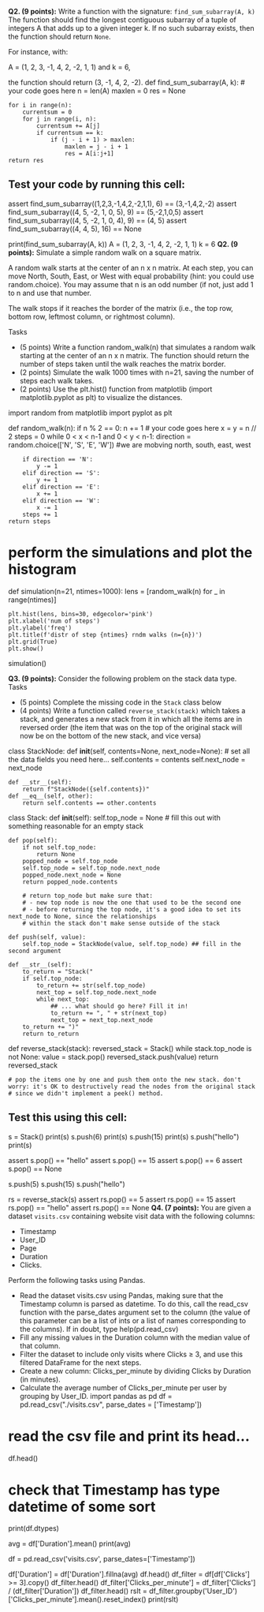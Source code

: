 


**Q2. (9 points):** Write a function with the signature: `find_sum_subarray(A, k)`
The function should find the longest contiguous subarray of a tuple of integers A that adds up to a given integer k.
If no such subarray exists, then the function should return `None`.

For instance, with:

A = (1, 2, 3, -1, 4, 2, -2, 1, 1) and k = 6,

the function should return (3, -1, 4, 2, -2).
def find_sum_subarray(A, k):
    # your code goes here
    n = len(A)
    maxlen = 0
    res = None

    for i in range(n):
        currentsum = 0
        for j in range(i, n):
            currentsum += A[j]
            if currentsum == k:
                if (j - i + 1) > maxlen:
                    maxlen = j - i + 1
                    res = A[i:j+1]
    return res
## Test your code by running this cell:
assert find_sum_subarray((1,2,3,-1,4,2,-2,1,1), 6) == (3,-1,4,2,-2)
assert find_sum_subarray((4, 5, -2, 1, 0, 5), 9) == (5,-2,1,0,5)
assert find_sum_subarray((4, 5, -2, 1, 0, 4), 9) == (4, 5)
assert find_sum_subarray((4, 4, 5), 16) == None

print(find_sum_subarray(A, k))
A = (1, 2, 3, -1, 4, 2, -2, 1, 1)
k = 6
**Q2. (9 points):** Simulate a simple random walk on a square matrix.

A random walk starts at the center of an n x n matrix. At each step, you can move North, South, East, or West with equal probability (hint: you could use random.choice). You may assume that n is an odd number (if not, just add 1 to n and use that number.

The walk stops if it reaches the border of the matrix (i.e., the top row, bottom row, leftmost column, or rightmost column).

Tasks
- (5 points) Write a function random_walk(n) that simulates a random walk starting at the center of an n x n matrix. The function should return the number of steps taken until the walk reaches the matrix border.
- (2 points) Simulate the walk 1000 times with n=21, saving the number of steps each walk takes.
- (2 points) Use the plt.hist() function from matplotlib (import matplotlib.pyplot as plt) to visualize the distances.

import random
from matplotlib import pyplot as plt

def random_walk(n):
    if n % 2 == 0:
        n += 1
        # your code goes here
    x = y = n // 2
    steps = 0
    while 0 < x < n-1 and 0 < y < n-1:
        direction = random.choice(['N', 'S', 'E', 'W']) #we are mobving north, south, east, west

        if direction == 'N':
            y -= 1
        elif direction == 'S':
            y += 1
        elif direction == 'E':
            x += 1
        elif direction == 'W':
            x -= 1       
        steps += 1
    return steps
# perform the simulations and plot the histogram
def simulation(n=21, ntimes=1000):
    lens = [random_walk(n) for _ in range(ntimes)]
    
    plt.hist(lens, bins=30, edgecolor='pink')
    plt.xlabel('num of steps')
    plt.ylabel('freq')
    plt.title(f'distr of step {ntimes} rndm walks (n={n})')
    plt.grid(True)
    plt.show()
simulation()


**Q3. (9 points):** Consider the following problem on the stack data type.
Tasks
- (5 points) Complete the missing code in the `Stack` class below
- (4 points) Write a function called `reverse_stack(stack)` which takes a stack, and generates a new stack from it in which all the items are in reversed order (the item that was on the top of the original stack will now be on the bottom of the new stack, and vice versa)

class StackNode:
    def __init__(self, contents=None, next_node=None):
        # set all the data fields you need here...
        self.contents = contents
        self.next_node = next_node    
        
    def __str__(self):
        return f"StackNode({self.contents})"
    def __eq__(self, other):
        return self.contents == other.contents
    
class Stack:
    def __init__(self):
        self.top_node = None
        # fill this out with something reasonable for an empty stack

    def pop(self):
        if not self.top_node:
            return None
        popped_node = self.top_node
        self.top_node = self.top_node.next_node
        popped_node.next_node = None
        return popped_node.contents
        
        # return top_node but make sure that:
        # - new top node is now the one that used to be the second one
        # - before returning the top node, it's a good idea to set its next_node to None, since the relationships
        # within the stack don't make sense outside of the stack
    
    def push(self, value):
        self.top_node = StackNode(value, self.top_node) ## fill in the second argument

    def __str__(self):
        to_return = "Stack("
        if self.top_node:
            to_return += str(self.top_node)
            next_top = self.top_node.next_node
            while next_top:
                ## ... what should go here? Fill it in!
                to_return += ", " + str(next_top)
                next_top = next_top.next_node
        to_return += ")"
        return to_return

def reverse_stack(stack):
    reversed_stack = Stack()
    while stack.top_node is not None:
        value = stack.pop()
        reversed_stack.push(value)
    return reversed_stack
        
        
    # pop the items one by one and push them onto the new stack. don't worry: it's OK to destructively read the nodes from the original stack
    # since we didn't implement a peek() method.
## Test this using this cell:

s = Stack()
print(s)
s.push(6)
print(s)
s.push(15)
print(s)
s.push("hello")
print(s)

assert s.pop() == "hello"
assert s.pop() == 15
assert s.pop() == 6
assert s.pop() == None

s.push(5)
s.push(15)
s.push("hello")

rs = reverse_stack(s)
assert rs.pop() == 5
assert rs.pop() == 15
assert rs.pop() == "hello"
assert rs.pop() == None
**Q4. (7 points):** You are given a dataset `visits.csv` containing website visit data with the following columns:

- Timestamp
- User_ID
- Page
- Duration
- Clicks.

Perform the following tasks using Pandas.

- Read the dataset visits.csv using Pandas, making sure that the Timestamp column is parsed as datetime. To do this, call the read_csv function with the parse_dates argument set to the column (the value of this parameter can be a list of ints or a list of names corresponding to the columns). If in doubt, type help(pd.read_csv)
- Fill any missing values in the Duration column with the median value of that column.
- Filter the dataset to include only visits where Clicks ≥ 3, and use this filtered DataFrame for the next steps.
- Create a new column: Clicks_per_minute by dividing Clicks by Duration (in minutes).
- Calculate the average number of Clicks_per_minute per user by grouping by User_ID.
import pandas as pd
df = pd.read_csv("./visits.csv", parse_dates = ['Timestamp'])
# read the csv file and print its head...

df.head()

# check that Timestamp has type datetime of some sort
print(df.dtypes)

avg = df['Duration'].mean()
print(avg)

df = pd.read_csv('visits.csv', parse_dates=['Timestamp'])


df['Duration'] = df['Duration'].fillna(avg)
df.head()
df_filter = df[df['Clicks'] >= 3].copy()
df_filter.head()
df_filter['Clicks_per_minute'] = df_filter['Clicks'] / (df_filter['Duration'])
df_filter.head()
rslt = df_filter.groupby('User_ID')['Clicks_per_minute'].mean().reset_index()
print(rslt)

